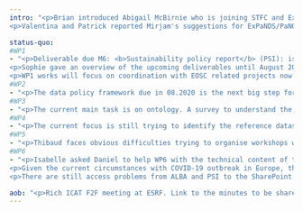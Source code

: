 ```yaml
---
intro: "<p>Brian introduced Abigail McBirnie who is joining STFC and ExPaNDS as of this week, mainly to work on WP2.</p>
<p>Valentina and Patrick reported Mirjam's suggestions for ExPaNDS/PaNOSC annual meeting speaker: Amadeo Perazzo from Stanford SLAC and Ian Foster from Argonne. Other suggestions are still welcome, send them to Patrick and Sophie please.</p>"

status-quo:
#WP1
- "<p>Deliverable due M6: <b>Sustainability policy report</b> (PSI): is currently being reviewed and will be uploaded today or tomorrow. Daniel said we would send his comments today.</p>
<p>Sophie gave an overview of the upcoming deliverables until August 2020.</p>
<p>WP1 works will focus on coordination with EOSC related projects now that the first phase with many deliverables is finished. Sophie asked for communication needs that were not yet fulfilled and especially a way to share all the meeting minutes. It raised the problems encountered by several with SharePoint (see WP6).</p>"
#WP2
- "<p>The data policy framework due in 08.2020 is the next big step for WP2. The next 'tangible' deadline to track progress on this task is the survey to be sent to all partners on data policy in the coming 3 weeks.</p>"
#WP3
- "<p>The current main task is on ontology. A survey to understand the search terms of the beam lines scientists at DLS will be sent in the following days, to get real users' input. They will have two weeks to answer and then after the results are analysed, it will be expanded to other facilities. The aim is to prioritize the ontology in the fields of most interest to scientists. A meeting with WP2 is also planned next week to work on the ontology.</p>"
#WP4
- "<p>The current focus is still trying to identify the reference datasets and integrating the PaNOSC portal.</p>"
#WP5
- "<p>Thibaud faces obvious difficulties trying to organise workshops when nobody is travelling. Two workshops are supposed to be organised by the end of August, with one on FAIR. WP5 is thinking of a plan B, Patrick reminded that no delay should be asked to the PO unless we really have no solution. A date for a telco with WP leaders is currently set up (see e-mail to WP leaders) to progress on this.</p>"
#WP6
- "<p>Isabelle asked Daniel to help WP6 with the technical content of the ExPaNDS info sheet due end of 04.2020, he accepted. Isabelle also announced that the ExPaNDS video would be advertised using lightsources.org weekly newsletter and neutronsources.org. </p>
<p>Given the current circumstances with COVID-19 outbreak in Europe, the dedicated user meeting will most probably turn into a Webinar. Diamond has all the infrastructure to hold such events. A list of topics that could attract the widest audience will be suggested and discussed with WP leaders and TC in the following weeks.</p>
<p>There are still access problems from ALBA and PSI to the SharePoint. WP6 is working on a solution ASAP! </p>"

aob: "<p>Rich ICAT F2F meeting at ESRF. Link to the minutes to be shared by Silvia.</p>"
---
```


